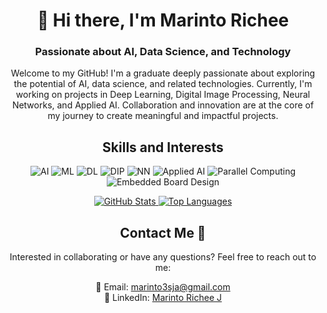 <!-- Header Section -->
<h1 align="center">👋 Hi there, I'm Marinto Richee</h1>
<h3 align="center">Passionate about AI, Data Science, and Technology</h3>

<!-- Introduction Section -->
<p align="center">
  Welcome to my GitHub! I'm a graduate deeply passionate about exploring the potential of AI, data science, and related technologies. Currently, I'm working on projects in Deep Learning, Digital Image Processing, Neural Networks, and Applied AI. Collaboration and innovation are at the core of my journey to create meaningful and impactful projects.
</p>

<!-- Skills and Interests Section -->
<h2 align="center">Skills and Interests</h2>
<p align="center">
  <img src="https://img.shields.io/badge/-Artificial%20Intelligence-blue" alt="AI">
  <img src="https://img.shields.io/badge/-Machine%20Learning-green" alt="ML">
  <img src="https://img.shields.io/badge/-Deep%20Learning-orange" alt="DL">
  <img src="https://img.shields.io/badge/-Digital%20Image%20Processing-red" alt="DIP">
  <img src="https://img.shields.io/badge/-Neural%20Networks-purple" alt="NN">
  <img src="https://img.shields.io/badge/-Applied%20AI-yellow" alt="Applied AI">
  <img src="https://img.shields.io/badge/-Parallel%20Computing-blueviolet" alt="Parallel Computing">
  <img src="https://img.shields.io/badge/-Embedded%20Board%20Design-brightgreen" alt="Embedded Board Design">
</p>

<!-- GitHub Stats Section -->
<div align="center">
  <a href="https://readmestats.999857.xyz/api?username=Marinto-Richee&theme=transparent&show_icons=true&rank_icon=github">
    <img src="https://readmestats.999857.xyz/api?username=Marinto-Richee&theme=transparent&show_icons=true&rank_icon=github" alt="GitHub Stats" />
  </a>
  <a href="https://readmestats.999857.xyz/api/top-langs/?username=Marinto-Richee&layout=compact&theme=transparent&langs_count=10">
    <img src="https://readmestats.999857.xyz/api/top-langs/?username=Marinto-Richee&layout=compact&theme=transparent&langs_count=10" alt="Top Languages" />
  </a>
</div>

<!-- Contact Information Section -->
<h2 align="center">Contact Me 🤙</h2>
<p align="center">
  Interested in collaborating or have any questions? Feel free to reach out to me:
</p>
<p align="center">
  📧 Email: <a href="mailto:marinto3sja@gmail.com">marinto3sja@gmail.com</a><br>
  💼 LinkedIn: <a href="https://www.linkedin.com/in/marinto-richee/">Marinto Richee J</a>
</p>

<!-- Footer Section -->
<p align="center">

</p>
